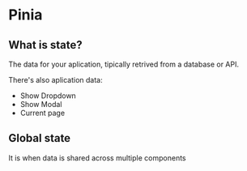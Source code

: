 # Pinia

## What is state?

The data for your aplication, tipically retrived from a database or API.

There's also aplication data:
* Show Dropdown
* Show Modal
* Current page

## Global state

It is when data is shared across multiple components